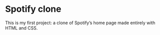 # Spotify clone
This is my first project: a clone of Spotify’s home page made entirely with HTML and CSS.
